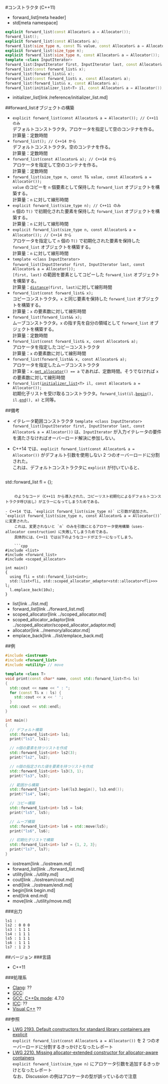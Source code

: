 #コンストラクタ (C++11)
* forward_list[meta header]
* std[meta namespace]

```cpp
explicit forward_list(const Allocator& a = Allocator());									// C++11 のみ
forward_list();																				// C++14 から
explicit forward_list(const Allocator& a);													// C++14 から
forward_list(size_type n, const T& value, const Allocator& a = Allocator());
explicit forward_list(size_type n);															// C++11 のみ
explicit forward_list(size_type n, const Allocator& a = Allocator());						// C++14 から
template <class InputIterator>
forward_list(InputIterator first, InputIterator last, const Allocator& a = Allocator());
forward_list(const forward_list& x);
forward_list(forward_list&& x);
forward_list(const forward_list& x, const Allocator& a);
forward_list(forward_list&& x, const Allocator& a);
forward_list(initializer_list<T> il, const Allocator& a = Allocator());
```
* initializer_list[link /reference/initializer_list.md]

##forward_listオブジェクトの構築
- `explicit forward_list(const Allocator& a = Allocator()); // C++11 のみ`  
	デフォルトコンストラクタ。アロケータを指定して空のコンテナを作る。  
	計算量：定数時間
- `forward_list(); // C++14 から`  
	デフォルトコンストラクタ。空のコンテナを作る。  
	計算量：定数時間
- `forward_list(const Allocator& a); // C++14 から`  
	アロケータを指定して空のコンテナを作る。  
	計算量：定数時間
- `forward_list(size_type n, const T& value, const Allocator& a = Allocator());`  
	`value` のコピーを `n` 個要素として保持した `forward_list` オブジェクトを構築する。  
	計算量：`n` に対して線形時間
- `explicit forward_list(size_type n); // C++11 のみ`  
	`n` 個の `T()` で初期化された要素を保持した `forward_list` オブジェクトを構築する。  
	計算量：`n` に対して線形時間
- `explicit forward_list(size_type n, const Allocator& a = Allocator()); // C++14 から`  
	アロケータを指定して `n` 個の `T()` で初期化された要素を保持した `forward_list` オブジェクトを構築する。  
	計算量：`n` に対して線形時間
- `template <class InputIterator>`  
	`forward_list(InputIterator first, InputIterator last, const Allocator& a = Allocator());`  
	`[first, last)` の範囲を要素としてコピーした `forward_list` オブジェクトを構築する。  
	計算量：[`distance`](/reference/iterator/distance.md)`(first, last)`に対して線形時間
- `forward_list(const forward_list& x);`  
	コピーコンストラクタ。`x` と同じ要素を保持した `forward_list` オブジェクトを構築する。  
	計算量：`x` の要素数に対して線形時間
- `forward_list(forward_list&& x);`  
	ムーブコンストラクタ。`x` の指す先を自分の領域として `forward_list` オブジェクトを構築する。  
	計算量：定数時間
- `forward_list(const forward_list& x, const Allocator& a);`  
	アロケータを指定したコピーコンストラクタ  
	計算量：`x` の要素数に対して線形時間
- `forward_list(forward_list&& x, const Allocator& a);`  
	アロケータを指定したムーブコンストラクタ  
	計算量：`x.`[`get_allocator`](get_allocator.md)`() == a` であれば、定数時間。そうでなければ `x` の要素数に対して線形時間
- `forward_list(`[`initializer_list`](/reference/initializer_list.md)`<T> il, const Allocator& a = Allocator());`  
	初期化子リストを受け取るコンストラクタ。`forward_list(il.`[`begin`](../initializer_list/begin.md)`(), il.`[`end`](../initializer_list/end.md)`(), a)` と同等。


##備考
- イテレータ範囲コンストラクタ `template <class InputIterator> forward_list(InputIterator first, InputIterator last, const Allocator& a = Allocator())` は、`InputIterator` が入力イテレータの要件を満たさなければオーバーロード解決に参加しない。
- C++14 では、`explicit forward_list(const Allocator& a = Allocator())` がデフォルト引数を使用しない 2 つのオーバーロードに分割された。  
	これは、デフォルトコンストラクタに `explicit` が付いていると、

	```cpp
std::forward_list<int> fl = {};
```

	のようなコード（C++11 から導入された、コピーリスト初期化によるデフォルトコンストラクタ呼び出し）がエラーになってしまうためである。

- C++14 では、`explicit forward_list(size_type n)` に引数が追加され、`explicit forward_list(size_type n, const Allocator& a = Allocator())` に変更された。  
	これは、変更されないと `n` のみを引数にとるアロケータ使用構築（uses-allocator construction）に失敗してしまうためである。
	具体的には、C++11 では以下のようなコードがエラーになってしまう。

	```cpp
#include <list>
#include <forward_list>
#include <scoped_allocator>

int main()
{
  using fli = std::forward_list<int>;
  std::list<fli, std::scoped_allocator_adaptor<std::allocator<fli>>> l;
  l.emplace_back(10u);
}
```
* list[link ../list.md]
* forward_list[link ../forward_list.md]
* scoped_allocator[link ../scoped_allocator.md]
* scoped_allocator_adaptor[link ../scoped_allocator/scoped_allocator_adaptor.md]
* allocator[link ../memory/allocator.md]
* emplace_back[link ../list/emplace_back.md]


##例
```cpp
#include <iostream>
#include <forward_list>
#include <utility> // move

template <class T>
void print(const char* name, const std::forward_list<T>& ls)
{
  std::cout << name << " : ";
  for (const T& x : ls) {
    std::cout << x << ' ';
  }
  std::cout << std::endl;
}

int main()
{
  // デフォルト構築
  std::forward_list<int> ls1;
  print("ls1", ls1);

  // n個の要素を持つリストを作成
  std::forward_list<int> ls2(3);
  print("ls2", ls2);

  // n個の指定された値を要素を持つリストを作成
  std::forward_list<int> ls3(3, 1);
  print("ls3", ls3);

  // 範囲から構築
  std::forward_list<int> ls4(ls3.begin(), ls3.end());
  print("ls4", ls4);

  // コピー構築
  std::forward_list<int> ls5 = ls4;
  print("ls5", ls5);

  // ムーブ構築
  std::forward_list<int> ls6 = std::move(ls5);
  print("ls6", ls6);

  // 初期化子リストで構築
  std::forward_list<int> ls7 = {1, 2, 3};
  print("ls7", ls7);
}
```
* iostream[link ../iostream.md]
* forward_list[link ../forward_list.md]
* utility[link ../utility.md]
* cout[link ../iostream/cout.md]
* endl[link ../ostream/endl.md]
* begin[link begin.md]
* end[link end.md]
* move[link ../utility/move.md]

###出力
```
ls1 : 
ls2 : 0 0 0 
ls3 : 1 1 1 
ls4 : 1 1 1 
ls5 : 1 1 1 
ls6 : 1 1 1 
ls7 : 1 2 3 
```

##バージョン
###言語
- C++11


###処理系
- [Clang](/implementation.md#clang): ??
- [GCC](/implementation.md#gcc): 
- [GCC, C++0x mode](/implementation.md#gcc): 4.7.0
- [ICC](/implementation.md#icc): ??
- [Visual C++](/implementation.md#visual_cpp) ??


##参照
* [LWG 2193. Default constructors for standard library containers are explicit](http://cplusplus.github.io/LWG/lwg-defects.html#2193)  
	`explicit forward_list(const Allocator& a = Allocator())` を 2 つのオーバーロードに分割するきっかけとなったレポート
* [LWG 2210. Missing allocator-extended constructor for allocator-aware containers](http://cplusplus.github.io/LWG/lwg-defects.html#2210)  
	`explicit forward_list(size_type n)` にアロケータ引数を追加するきっかけとなったレポート  
	なお、Discussion の例はアロケータの型が誤っているので注意

